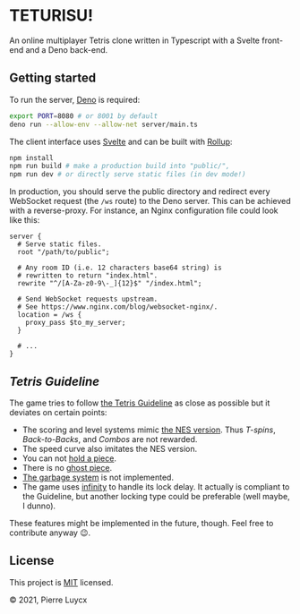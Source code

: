 # TETURISU!

An online multiplayer Tetris clone written in Typescript with a Svelte front-end and a Deno back-end.

## Getting started

To run the server, [Deno](https://deno.land) is required:

```sh
export PORT=8080 # or 8001 by default
deno run --allow-env --allow-net server/main.ts
```

The client interface uses [Svelte](https://svelte.dev) and can be built with [Rollup](https://rollupjs.org):

```sh
npm install
npm run build # make a production build into "public/",
npm run dev # or directly serve static files (in dev mode!)
```

In production, you should serve the public directory and redirect every WebSocket request (the `/ws` route) to the Deno server. This can be achieved with a reverse-proxy. For instance, an Nginx configuration file could look like this:

```nginx
server {
  # Serve static files.
  root "/path/to/public";

  # Any room ID (i.e. 12 characters base64 string) is
  # rewritten to return "index.html".
  rewrite "^/[A-Za-z0-9\-_]{12}$" "/index.html";

  # Send WebSocket requests upstream.
  # See https://www.nginx.com/blog/websocket-nginx/.
  location = /ws {
    proxy_pass $to_my_server;
  }

  # ...
}
```

## _Tetris Guideline_

The game tries to follow [the Tetris Guideline](https://tetris.wiki/Tetris_Guideline) as close as possible but it deviates on certain points:

* The scoring and level systems mimic [the NES version](https://tetris.wiki/Tetris_(NES,_Nintendo)). Thus _T-spins_, _Back-to-Backs_, and _Combos_ are not rewarded.
* The speed curve also imitates the NES version.
* You can not [hold a piece](https://tetris.wiki/Hold_piece).
* There is no [ghost piece](https://tetris.wiki/Ghost_piece).
* [The garbage system](https://tetris.wiki/Garbage) is not implemented.
* The game uses [infinity](https://tetris.wiki/Infinity) to handle its lock delay. It actually is compliant to the Guideline, but another locking type could be preferable (well maybe, I dunno).

These features might be implemented in the future, though. Feel free to contribute anyway :wink:.

## License

This project is [MIT](/LICENSE) licensed.

:copyright: 2021, Pierre Luycx
